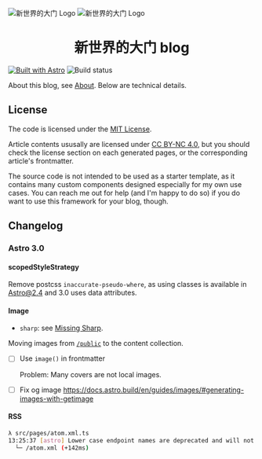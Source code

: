 ![新世界的大门 Logo](https://user-images.githubusercontent.com/20166026/203767771-c977f2cb-30da-49a9-8936-761fc4ee3450.svg#gh-dark-mode-only)
![新世界的大门 Logo](https://user-images.githubusercontent.com/20166026/203770324-bafac264-f05f-4ce4-b944-d28e5de06e0d.svg#gh-light-mode-only)
<h1 align="center">新世界的大门 blog</h1>

[![Built with Astro](https://astro.badg.es/v2/built-with-astro/tiny.svg)](https://astro.build)
![Build status](https://github.com/OverflowCat/blog/actions/workflows/pages.yml/badge.svg)

About this blog, see [About](https://blog.xinshijiededa.men/about/). Below are technical details.

## License

The code is licensed under the [MIT License](/LICENSE).

Article contents ususally are licensed under [CC BY-NC 4.0](https://creativecommons.org/licenses/by-nc-sa/4.0/), but you should check the license section on each generated pages, or the corresponding article's frontmatter.

The source code is not intended to be used as a starter template, as it contains many custom components designed especially for my own use cases. You can reach me out for help (and I'm happy to do so) if you do want to use this framework for your blog, though.

## Changelog

### Astro 3.0

#### scopedStyleStrategy

Remove postcss `inaccurate-pseudo-where`, as using classes is available in Astro@2.4 and 3.0 uses data attributes.

#### Image

- `sharp`: see [Missing Sharp](https://docs.astro.build/en/reference/errors/missing-sharp/).

Moving images from [`/public`](/public/) to the content collection.

- [ ] Use `image()` in frontmatter

  Problem: Many covers are not local images.

- [ ] Fix og image
      https://docs.astro.build/en/guides/images/#generating-images-with-getimage

#### RSS

```sh
λ src/pages/atom.xml.ts
13:25:37 [astro] Lower case endpoint names are deprecated and will not be supported in Astro 4.0. Rename the endpoint get to GET.
  └─ /atom.xml (+142ms)
```
